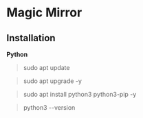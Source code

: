 # Magic Mirror
## Installation
**Python**
> sudo apt update

> sudo apt upgrade -y

> sudo apt install python3 python3-pip -y

> python3 --version



